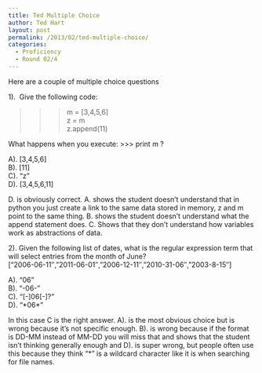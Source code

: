 ```yaml
---
title: Ted Multiple Choice
author: Ted Hart
layout: post
permalink: /2013/02/ted-multiple-choice/
categories:
  - Proficiency
  - Round 02/4
---
```

Here are a couple of multiple choice questions

1).  Give the following code:  
>>> m = [3,4,5,6]  
>>> z = m  
>>> z.append(11)

What happens when you execute: >>> print m ?

A). [3,4,5,6]  
B). [11]  
C). &#8220;z&#8221;  
D). [3,4,5,6,11]

D. is obviously correct. A. shows the student doesn&#8217;t understand that in python you just create a link to the same data stored in memory, z and m point to the same thing. B. shows the student doesn&#8217;t understand what the append statement does. C. Shows that they don&#8217;t understand how variables work as abstractions of data.

2). Given the following list of dates, what is the regular expression term that will select entries from the month of June?  
[&#8220;2006-06-11&#8243;,&#8221;2011-06-01&#8243;,&#8221;2006-12-11&#8243;,&#8221;2010-31-06&#8243;,&#8221;2003-8-15&#8243;]

A). &#8220;06&#8221;  
B). &#8220;-06-&#8221;  
C). &#8220;[-]06[-]?&#8221;  
D). &#8220;\*06\*&#8221;

In this case C is the right answer. A). is the most obvious choice but is wrong because it&#8217;s not specific enough. B). is wrong because if the format is DD-MM instead of MM-DD you will miss that and shows that the student isn&#8217;t thinking generally enough and D). is super wrong, but people often use this because they think &#8220;*&#8221; is a wildcard character like it is when searching for file names.